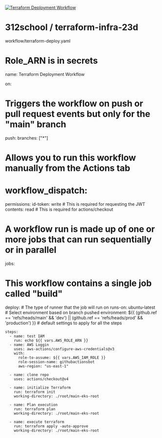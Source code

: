 [![Terraform Deployment Workflow](https://github.com/312school/terraform-infra-23d-vss/actions/workflows/main.yml/badge.svg)](https://github.com/312school/terraform-infra-23d-vss/actions/workflows/main.yml)

# 312school / terraform-infra-23d


workflow/terraform-deploy.yaml

# Role_ARN is in secrets

name: Terraform Deployment Workflow

on:
  # Triggers the workflow on push or pull request events but only for the "main" branch
  push:
    branches: ["*"]

  # Allows you to run this workflow manually from the Actions tab
  # workflow_dispatch:

permissions:
  id-token: write # This is required for requesting the JWT
  contents: read  # This is required for actions/checkout

# A workflow run is made up of one or more jobs that can run sequentially or in parallel
jobs:
  # This workflow contains a single job called "build"
  deploy:
    # The type of runner that the job will run on
    runs-on: ubuntu-latest
    # Select environment based on branch pushed
    environment: ${{ (github.ref == 'refs/heads/main' && 'dev') || (github.ref == 'refs/heads/prod' && 'production') }}
    # default settings to apply for all the steps

    steps:
      - name: test IAM
        run: echo ${{ vars.AWS_ROLE_ARN }}
      - name: AWS Loggin
        uses: aws-actions/configure-aws-credentials@v3
        with:
          role-to-assume: ${{ vars.AWS_IAM_ROLE }}
          role-session-name: githubactionsbot 
          aws-region: "us-east-1"
      
      - name: clone repo 
        uses: actions/checkout@v4

      - name: initialize Terraform
        run: terraform init 
        working-directory: ./root/main-eks-root

      - name: Plan execution
        run: terraform plan
        working-directory: ./root/main-eks-root

      - name: execute terraform
        run: terraform apply -auto-approve
        working-directory: ./root/main-eks-root
